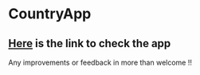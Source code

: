 # CountryApp
## [Here](https://countryappbyufransa.netlify.app/countries/by-capital) is the link to check the app

Any improvements or feedback in more than welcome !! 
